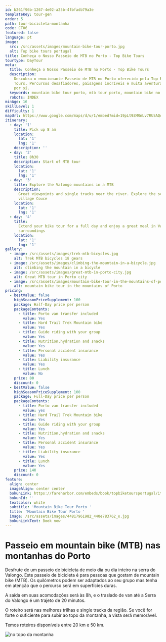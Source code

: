 ```yaml
---
id: b261f96b-1267-4e02-a25b-4fbfadb79a3e
templateKey: tour-gen
order: 5
path: tour-bicicleta-montanha
code: CT06
featured: false
language: pt
image:
  src: /src/assets/images/mountain-bike-tour-porto.jpg
  alt: Top bike tours portugal
title: Conheça o Nosso Passeio de MTB no Porto - Top Bike Tours
tourtype: DayTour
meta:
  title: Conheça o Nosso Passeio de MTB no Porto - Top Bike Tours
  description:
    Descubra o emocionante Passeio de MTB no Porto oferecido pela Top Bike
    Tours. Percursos desafiadores, paisagens incríveis e muita aventura esperam
    por si.
  keywords: mountain bike tour porto, mtb tour porto, mountain bike no porto
  robots: INDEX
minAge: 16
skillLevel: 1
difficulty: 1
mapUrl: https://www.google.com/maps/d/u/1/embed?mid=19pLt9ZMRnLv7RUSAQqpybO9X-oNSSOhV
itinerary:
  - day: '1'
    title: Pick up 8 am
    location:
      lat: '1'
      lng: '1'
    description: ''
  - day: '2'
    title: 8h30
    description: Start of MTB tour
    location:
      lat: '1'
      lng: '1'
  - day: '3'
    title: Explore the Valongo mountains in a MTB
    description:
      Great viewpoints and single tracks near the river. Explore the schist
      village Couce
    location:
      lat: '1'
      lng: '1'
  - day: '4'
    title:
      Extend your bike tour for a full day and enjoy a great meal in Valongo
      surroundings
    location:
      lat: '1'
      lng: '1'
gallery:
  - image: /src/assets/images/trek-mtb-bicycles.jpg
    alt: Trek MTB bicycles 18 gears
  - image: /src/assets/images/climbing-the-mountain-in-a-bicycle.jpg
    alt: climbing the mountain in a bicycle
  - image: /src/assets/images/great-mtb-in-porto-city.jpg
    alt: Great MTB tour in Porto city
  - image: /src/assets/images/mountain-bike-tour-in-the-mountains-of-porto-portugal.jpg
    alt: mountain bike tour in the mountains of Porto
pricing:
  - bestValue: false
    highSeasonPriceSupplement: 100
    package: Half-Day price per person
    packageContents:
      - title: Porto van transfer included
        value: Yes
      - title: Hard Trail Trek Mountain bike
        value: Yes
      - title: Guide riding with your group
        value: Yes
      - title: Nutrition,hydration and snacks
        value: Yes
      - title: Personal accident insurance
        value: Yes
      - title: Liability insurance
        value: Yes
      - title: Lunch
        value: No
    price: 80
    discount: 0
  - bestValue: false
    highSeasonPriceSupplement: 100
    package: Full-Day price per person
    packageContents:
      - title: Porto van transfer included
        value: yes
      - title: Hard Trail Trek Mountain bike
        value: Yes
      - title: Guide riding with your group
        value: Yes
      - title: Nutrition,hydration and snacks
        value: Yes
      - title: Personal accident insurance
        value: Yes
      - title: Liability insurance
        value: Yes
      - title: Lunch
        value: Yes
    price: 140
    discount: 0
feature:
  align: center
  imageAlign: center center
  bokunLink: https://fareharbor.com/embeds/book/topbiketoursportugal/items/268413/?full-items=yes&flow=479507
  bokunId: ''
  textcolor: white
  subtitle: 'Mountain Bike Tour Porto '
  title: 'Mountain Bike Tour Porto '
  image: /src/assets/images/44817961982_440e783762_o.jpg
  bokunLinkText: Book now
---
```


# Passeio em mountain bike (MTB) nas montanhas do Porto

Desfrute de um passeio de bicicleta de meio dia ou dia inteiro na serra do
Valongo. Este passeio de bicicleta é para pessoas que gostam de mountain bike
(MTB). Os quilómetros podem ser adaptados ao seu grupo mas tenha em atenção que
o percurso será em superfícies duras.

A saída em suas acomodações será às 8h, e o traslado de van até a Serra do
Valongo é um trajeto de 20 minutos.

O roteiro será nas melhores trilhas e single tracks da região. Se você for forte
o suficiente para subir ao topo da montanha, a vista será memorável.

Temos roteiros disponíveis entre 20 km e 50 km.

![no topo da montanha](/img/mtb-tour-top-of-the-mountain.jpg 'tour de MTB no Porto em Portugal')
